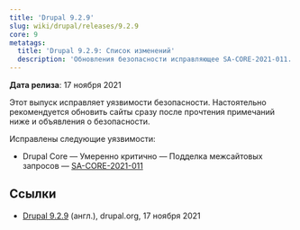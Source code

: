 ```yaml
---
title: 'Drupal 9.2.9'
slug: wiki/drupal/releases/9.2.9
core: 9
metatags:
  title: 'Drupal 9.2.9: Список изменений'
  description: 'Обновления безопасности исправляющее SA-CORE-2021-011.'
---
```


**Дата релиза**: 17 ноября 2021

Этот выпуск исправляет уязвимости безопасности. Настоятельно рекомендуется обновить сайты сразу после прочтения
примечаний ниже и объявления о безопасности.

Исправлены следующие уязвимости:

- Drupal Core — Умеренно критично — Подделка межсайтовых запросов
  — [SA-CORE-2021-011](../../../../security/sa-core/2021-011/index.md)

## Ссылки

- [Drupal 9.2.9](https://www.drupal.org/project/drupal/releases/9.2.9) (англ.), drupal.org, 17 ноября 2021
